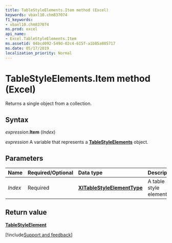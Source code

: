 ```yaml
---
title: TableStyleElements.Item method (Excel)
keywords: vbaxl10.chm837074
f1_keywords:
- vbaxl10.chm837074
ms.prod: excel
api_name:
- Excel.TableStyleElements.Item
ms.assetid: 04bcd092-549d-02c4-615f-a1b05a805717
ms.date: 05/17/2019
localization_priority: Normal
---
```



# TableStyleElements.Item method (Excel)

Returns a single object from a collection.


## Syntax

_expression_.**Item** (_Index_)

_expression_ A variable that represents a **[TableStyleElements](Excel.TableStyleElements.md)** object.


## Parameters

|Name|Required/Optional|Data type|Description|
|:-----|:-----|:-----|:-----|
| _Index_|Required| **[XlTableStyleElementType](excel.xltablestyleelementtype.md)**|A table style element.|


## Return value

**[TableStyleElement](Excel.TableStyleElement.md)**




[!include[Support and feedback](~/includes/feedback-boilerplate.md)]